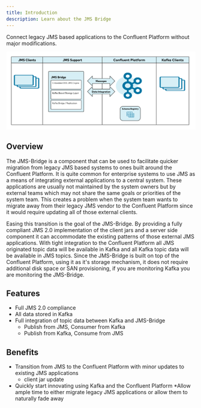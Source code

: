 ```yaml
---
title: Introduction
description: Learn about the JMS Bridge
---
```


Connect legacy JMS based applications to the Confluent Platform without major modifications.

![Overview Diagram](../../assets/overview-diagram.png)

## Overview

The JMS-Bridge is a component that can be used to facilitate quicker migration from legacy JMS based systems to ones built around the Confluent Platform. It is quite common for enterprise systems to use JMS as a means of integrating external applications to a central system. These applications are usually not maintained by the system owners but by external teams which may not share the same goals or priorities of the system team. This creates a problem when the system team wants to migrate away from their legacy JMS vendor to the Confluent Platform since it would require updating all of those external clients.

Easing this transition is the goal of the JMS-Bridge. By providing a fully compliant JMS 2.0 implementation of the client jars and a server side component it can accommodate the existing patterns of those external JMS applications. With tight integration to the Confluent Platform all JMS originated topic data will be available in Kafka and all Kafka topic data will be available in JMS topics. Since the JMS-Bridge is built on top of the Confluent Platform, using it as it's storage mechanism, it does not require additional disk space or SAN provisioning, if you are monitoring Kafka you are monitoring the JMS-Bridge.

## Features

- Full JMS 2.0 compliance
- All data stored in Kafka
- Full integration of topic data between Kafka and JMS-Bridge
    - Publish from JMS, Consumer from Kafka
    - Publish from Kafka, Consume from JMS

## Benefits

- Transition from JMS to the Confluent Platform with minor updates to existing JMS applications
    - client jar update
- Quickly start innovating using Kafka and the Confluent Platform
  \*Allow ample time to either migrate legacy JMS applications or allow them to naturally fade away